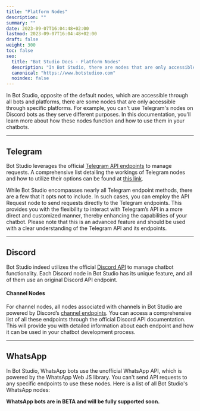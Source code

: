 ```yaml
---
title: "Platform Nodes"
description: ""
summary: ""
date: 2023-09-07T16:04:48+02:00
lastmod: 2023-09-07T16:04:48+02:00
draft: false
weight: 300
toc: false
seo:
  title: "Bot Studio Docs - Platform Nodes"
  description: "In Bot Studio, there are nodes that are only accessible through their specific platforms. Click here to learn more."
  canonical: "https://www.botstudioo.com"
  noindex: false
---
```


In Bot Studio, opposite of the default nodes, which are accessible through all bots and platforms, there are some nodes that are only accessible through specific platforms. For example, you can't use Telegram's nodes on Discord bots as they serve different purposes. In this documentation, you'll learn more about how these nodes function and how to use them in your chatbots.

---

## Telegram

Bot Studio leverages the official [Telegram API endpoints](https://core.telegram.org/bots/api) to manage requests. A comprehensive list detailing the workings of Telegram nodes and how to utilize their options can be found at [this link](https://core.telegram.org/bots/api#available-methods).

While Bot Studio encompasses nearly all Telegram endpoint methods, there are a few that it opts not to include. In such cases, you can employ the API Request node to send requests directly to the Telegram endpoints. This provides you with the flexibility to interact with Telegram’s API in a more direct and customized manner, thereby enhancing the capabilities of your chatbot. Please note that this is an advanced feature and should be used with a clear understanding of the Telegram API and its endpoints.

---

## Discord

Bot Studio indeed utilizes the official [Discord API](https://discord.com/developers/docs) to manage chatbot functionality. Each Discord node in Bot Studio has its unique feature, and all of them use an original Discord API endpoint.

#### Channel Nodes

For channel nodes, all nodes associated with channels in Bot Studio are powered by Discord’s [channel endpoints](https://discord.com/developers/docs/resources/channel). You can access a comprehensive list of all these endpoints through the official Discord API documentation. This will provide you with detailed information about each endpoint and how it can be used in your chatbot development process.

---

## WhatsApp

In Bot Studio, WhatsApp bots use the unofficial WhatsApp API, which is powered by the WhatsApp Web JS library. You can't send API requests to any specific endpoints to use these nodes. Here is a list of all Bot Studio's WhatsApp nodes:

**WhatsApp bots are in BETA and will be fully supported soon.**
